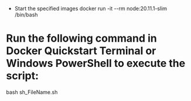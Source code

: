 - Start the specified images
docker run -it --rm node:20.11.1-slim /bin/bash



# Run the following command in Docker Quickstart Terminal or Windows PowerShell to execute the script:
bash sh_FileName.sh
